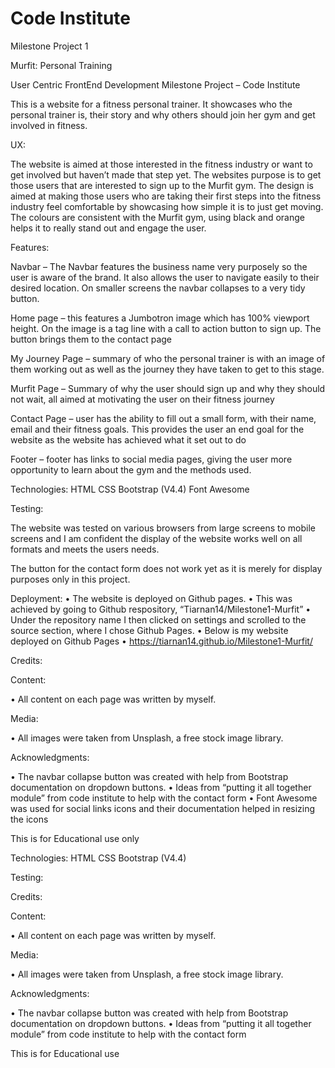 # Code Institute

Milestone Project 1

Murfit: Personal Training

User Centric FrontEnd Development Milestone Project – Code Institute

This is a website for a fitness personal trainer. It showcases who the personal trainer is, their story and why others should join her gym and get involved in fitness.


UX:

The website is aimed at those interested in the fitness industry or want to get involved but haven’t made that step yet.
The websites purpose is to get those users that are interested to sign up to the Murfit gym.
The design is aimed at making those users who are taking their first steps into the fitness industry feel comfortable by showcasing how simple it is to just get moving.
The colours are consistent with the Murfit gym, using black and orange helps it to really stand out and engage the user.


Features:

Navbar – The Navbar features the business name very purposely so the user is aware of the brand. It also allows the user to navigate easily to their desired location. On smaller screens the navbar collapses to a very tidy button.

Home page – this features a Jumbotron image which has 100% viewport height. On the image is a tag line with a call to action button to sign up. The button brings them to the contact page 

My Journey Page – summary of who the personal trainer is with an image of them working out as well as the journey they have taken to get to this stage. 

Murfit Page – Summary of why the user should sign up and why they should not wait, all aimed at motivating the user on their fitness journey

Contact Page – user has the ability to fill out a small form, with their name, email and their fitness goals. This provides the user an end goal for the website as the website has achieved what it set out to do

Footer – footer has links to social media pages, giving the user more opportunity to learn about the gym and the methods used.


Technologies: 
HTML
CSS
Bootstrap (V4.4)
Font Awesome

Testing:

The website was tested on various browsers from large screens to mobile screens and I am confident the display of the website works well on all formats and meets the users needs.

The button for the contact form does not work yet as it is merely for display purposes only in this project.

Deployment:
•	The website is deployed on Github pages.
•	This was achieved by going to Github respository, “Tiarnan14/Milestone1-Murfit”
•	Under the repository name I then clicked on settings and scrolled to the source section, where I chose Github Pages.
•	Below is my website deployed on Github Pages
•	https://tiarnan14.github.io/Milestone1-Murfit/

Credits:

Content:

•	All content on each page was written by myself.

Media:

•	All images were taken from Unsplash, a free stock image library.

Acknowledgments:

•	The navbar collapse button was created with help from Bootstrap documentation on dropdown buttons.
•	Ideas from “putting it all together module” from code institute to help with the contact form
•	Font Awesome was used for social links icons and their documentation helped in resizing the icons

This is for Educational use only

Technologies: 
HTML
CSS
Bootstrap (V4.4)

Testing:

Credits:

Content:

•	All content on each page was written by myself.

Media:

•	All images were taken from Unsplash, a free stock image library.

Acknowledgments:

•	The navbar collapse button was created with help from Bootstrap documentation on dropdown buttons.
•	Ideas from “putting it all together module” from code institute to help with the contact form

This is for Educational use
